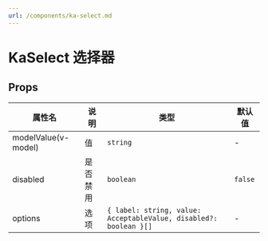 ```yaml
---
url: /components/ka-select.md
---
```

# KaSelect 选择器

## Props

| 属性名              | 说明     | 类型                                                              | 默认值  |
| ------------------- | -------- | ----------------------------------------------------------------- | ------- |
| modelValue(v-model) | 值       | `string`                                                          | -       |
| disabled            | 是否禁用 | `boolean`                                                         | `false` |
| options             | 选项     | `{ label: string, value: AcceptableValue, disabled?: boolean }[]` | -       |
